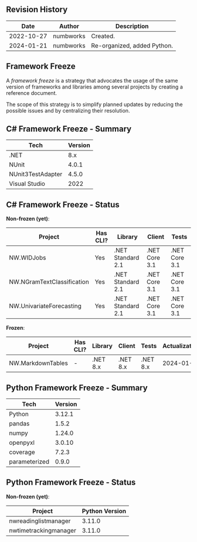 ## Revision History

| Date | Author | Description |
|---|---|---|
| 2022-10-27 | numbworks | Created. |
| 2024-01-21 | numbworks | Re-organized, added Python. |

## Framework Freeze

A *framework freeze* is a strategy that advocates the usage of the same version of frameworks and libraries among several projects by creating a reference document. 

The scope of this strategy is to simplify planned updates by reducing the possible issues and by centralizing their resolution.

## C# Framework Freeze - Summary

|Tech|Version|
|---|---|
|.NET| 8.x|
|NUnit|4.0.1|
|NUnit3TestAdapter|4.5.0|
|Visual Studio|2022|

## C# Framework Freeze - Status

**Non-frozen (yet)**:

|Project|Has CLI?|Library|Client|Tests|
|---|---|---|---|---|
|NW.WIDJobs|Yes|.NET Standard 2.1|.NET Core 3.1|.NET Core 3.1|
|NW.NGramTextClassification|Yes|.NET Standard 2.1|.NET Core 3.1|.NET Core 3.1|
|NW.UnivariateForecasting|Yes|.NET Standard 2.1|.NET Core 3.1|.NET Core 3.1|

**Frozen**:

|Project|Has CLI?|Library|Client|Tests|ActualizationDate|
|---|---|---|---|---|---|
|NW.MarkdownTables|-|.NET 8.x|.NET 8.x|.NET 8.x|2024-01-21|

## Python Framework Freeze - Summary

|Tech|Version|
|---|---|
|Python|3.12.1|
|pandas|1.5.2|
|numpy|1.24.0|
|openpyxl|3.0.10|
|coverage|7.2.3|
|parameterized|0.9.0|

## Python Framework Freeze - Status

**Non-frozen (yet)**:

|Project|Python Version|
|---|---|
|nwreadinglistmanager|3.11.0|
|nwtimetrackingmanager|3.11.0|